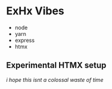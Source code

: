 # ExHx Vibes
- node
- yarn
- express
- htmx
## Experimental HTMX setup
*i hope this isnt a colossal waste of time*